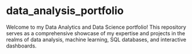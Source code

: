 # data_analysis_portfolio
Welcome to my Data Analytics and Data Science portfolio! This repository serves as a comprehensive showcase of my expertise and projects in the realms of data analysis, machine learning, SQL databases, and interactive dashboards.
